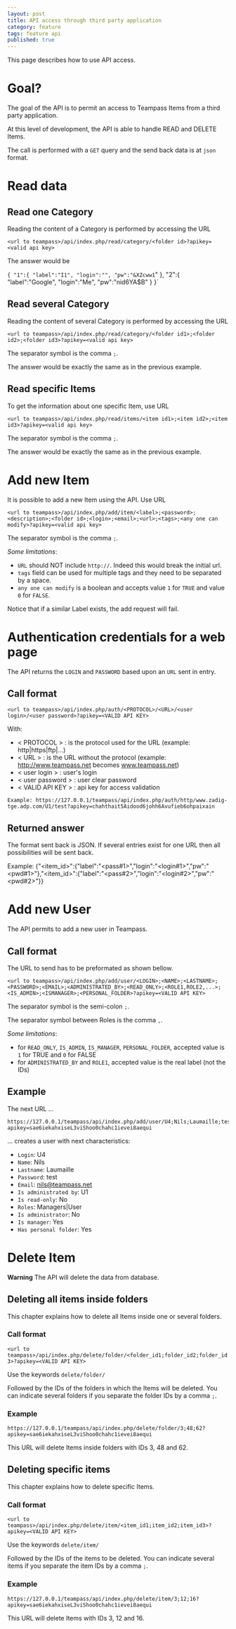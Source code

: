 ```yaml
---
layout: post
title: API access through third party application
category: feature
tags: feature api
published: true
---
```



<p class="message">
    This page describes how to use API access.
</p>
<span class="linkmore"></span>

# Goal?

The goal of the API is to permit an access to Teampass Items from a third party application.

At this level of development, the API is able to handle READ and DELETE Items.

The call is performed with a `GET` query and the send back data is at `json` format.

# Read data

## Read one Category

Reading the content of a Category is performed by accessing the URL

`<url to teampass>/api/index.php/read/category/<folder id>?apikey=<valid api key>`

The answer would be

`{
	"1":{
		"label":"I1",
		"login":"",
		"pw":"&XZcww1`"
	},
	"2":{
		"label":"Google",
		"login":"Me",
		"pw":"nid6YA$B"
	}
}`

## Read several Category

Reading the content of several Category is performed by accessing the URL

`<url to teampass>/api/index.php/read/category/<folder id1>;<folder id2>;<folder id3>?apikey=<valid api key>`

The separator symbol is the comma ` ; `.

The answer would be exactly the same as in the previous example.

## Read specific Items

To get the information about one specific Item, use URL

`<url to teampass>/api/index.php/read/items/<item id1>;<item id2>;<item id3>?apikey=<valid api key>`

The separator symbol is the comma ` ; `.

The answer would be exactly the same as in the previous example.

# Add new Item

It is possible to add a new Item using the API. Use URL

`<url to teampass>/api/index.php/add/item/<label>;<password>;<description>;<folder id>;<login>;<email>;<url>;<tags>;<any one can modify>?apikey=<valid api key>`

The separator symbol is the comma ` ; `.

*Some limitations*:

* `URL` should NOT include `http://`. Indeed this would break the initial url.
* `tags` field can be used for multiple tags and they need to be separated by a space.
* `any one can modify` is a boolean and accepts value `1` for `TRUE` and value `0` for `FALSE`.

Notice that if a similar Label exists, the add request will fail.

# Authentication credentials for a web page

The API returns the `LOGIN` and `PASSWORD` based upon an `URL` sent in entry.

## Call format

`<url to teampass>/api/index.php/auth/<PROTOCOL>/<URL>/<user login>/<user password>?apikey=<VALID API KEY>`

With:

* < PROTOCOL > : is the protocol used for the URL (example: http|https|ftp|...)
* < URL > : is the URL without the protocol (example: http://www.teampass.net becomes www.teampass.net)
* < user login > : user's login
* < user password > : user clear password
* < VALID API KEY > : api key for access validation

```
Example: https://127.0.0.1/teampass/api/index.php/auth/http/www.zadig-tge.adp.com/U1/test?apikey=chahthait5Aidood6johh6Avufieb6ohpaixain
```
 
## Returned answer
 
The format sent back is JSON.
If several entries exist for one URL then all possibilities will be sent back.
 
Example: {"<item_id>":{"label":"<pass#1>","login":"<login#1>","pw":"<pwd#1>"},"<item_id>":{"label":"<pass#2>","login":"<login#2>","pw":"<pwd#2>"}}


# Add new User
 
The API permits to add a new user in Teampass.

## Call format
The URL to send has to be preformated as shown bellow.
 
`<url to teampass>/api/index.php/add/user/<LOGIN>;<NAME>;<LASTNAME>;<PASSWORD>;<EMAIL>;<ADMINISTRATED_BY>;<READ_ONLY>;<ROLE1,ROLE2,...>;<IS_ADMIN>;<ISMANAGER>;<PERSONAL_FOLDER>?apikey=<VALID API KEY>`
 
The separator symbol is the semi-colon ` ; `.

The separator symbol between Roles is the comma ` , `.
 
*Some limitations*:
 
* for `READ_ONLY`, `IS_ADMIN`, `IS_MANAGER`, `PERSONAL_FOLDER`, accepted value is `1` for TRUE and `0` for FALSE
* for `ADMINISTRATED_BY` and `ROLE1`, accepted value is the real label (not the IDs)

## Example

The next URL ...

```
https://127.0.0.1/teampass/api/index.php/add/user/U4;Nils;Laumaille;test;nils@teampass.net;U1;0;Managers,Users;0;1;1?apikey=sae6iekahxiseL3viShoo0chahc1ievei8aequi
```

... creates a user with next characteristics:
* `Login`: U4
* `Name`: Nils
* `Lastname`: Laumaille
* `Password`: test
* `Email`: nils@teampass.net
* `Is administrated by`: U1
* `Is read-only`: No
* `Roles`: Managers|User
* `Is administrator`: No
* `Is manager`: Yes
* `Has personal folder`: Yes

# Delete Item

**Warning** The API will delete the data from database.

## Deleting all items inside folders

This chapter explains how to delete all Items inside one or several folders.

### Call format

`<url to teampass>/api/index.php/delete/folder/<folder_id1;folder_id2;folder_id3>?apikey=<VALID API KEY>`

Use the keywords `delete/folder/`

Followed by the IDs of the folders in which the Items will be deleted.
You can indicate several folders if you separate the folder IDs by a comma ` ; `.

### Example 

```
https://127.0.0.1/teampass/api/index.php/delete/folder/3;48;62?apikey=sae6iekahxiseL3viShoo0chahc1ievei8aequi
```

This URL will delete Items inside folders with IDs 3, 48 and 62.

## Deleting specific items

This chapter explains how to delete specific Items.

### Call format

`<url to teampass>/api/index.php/delete/item/<item_id1;item_id2;item_id3>?apikey=<VALID API KEY>`

Use the keywords `delete/item/`

Followed by the IDs of the items to be deleted.
You can indicate several items if you separate the item IDs by a comma ` ; `.

### Example 

```
https://127.0.0.1/teampass/api/index.php/delete/item/3;12;16?apikey=sae6iekahxiseL3viShoo0chahc1ievei8aequi
```

This URL will delete Items with IDs 3, 12 and 16.
